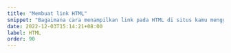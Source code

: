 ```yaml
---
title: "Membuat link HTML"
snippet: "Bagaimana cara menampilkan link pada HTML di situs kamu menggunakan tag a dan attribute href"
date: 2022-12-03T15:14:21+08:00
label: HTML
order: 90
---
```


